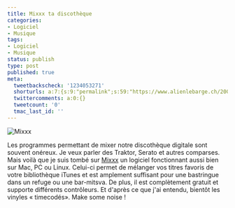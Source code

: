 ```yaml
---
title: Mixxx ta discothèque
categories:
- Logiciel
- Musique
tags:
- Logiciel
- Musique
status: publish
type: post
published: true
meta:
  tweetbackscheck: '1234053271'
  shorturls: a:7:{s:9:"permalink";s:59:"https://www.alienlebarge.ch/2008/03/02/mixxx-ta-discotheque/";s:7:"tinyurl";s:25:"https://tinyurl.com/cfx7hy";s:4:"isgd";s:17:"https://is.gd/izMF";s:5:"bitly";s:18:"https://bit.ly/qkds";s:5:"snipr";s:22:"https://snipr.com/be941";s:5:"snurl";s:22:"https://snurl.com/be941";s:7:"snipurl";s:24:"https://snipurl.com/be941";}
  twittercomments: a:0:{}
  tweetcount: '0'
  tmac_last_id: ''
---
```

<img src="https://dlgjp9x71cipk.cloudfront.net/2008/03/mixxx.png" alt="Mixxx" />

Les programmes permettant de mixer notre discothèque digitale sont souvent onéreux. Je veux parler des Traktor, Serato et autres comparses. Mais voilà que je suis tombé sur <a href="https://www.mixxx.org/" title="Le site de Mixxx">Mixxx</a> un logiciel fonctionnant aussi bien sur Mac, PC ou Linux. Celui-ci permet de mélanger vos titres favoris de votre bibliothèque iTunes et est amplement suffisant pour une bastringue dans un refuge ou une bar-mitsva. De plus, il est complètement gratuit et supporte différents contrôleurs. Et d'après ce que j'ai entendu, bientôt les vinyles « timecodés».
Make some noise !
